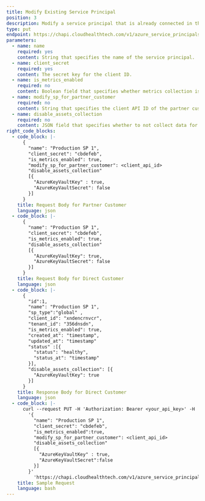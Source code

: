 ```yaml
---
title: Modify Existing Service Principal
position: 3
description: Modify a service principal that is already connected in the CloudHealth Platform. The `client_id`, `tenant_id` and `sp_type` parameters cannot be modified.
type: put
endpoint: https://chapi.cloudhealthtech.com/v1/azure_service_principals/:sp_id
parameters:
  - name: name
    required: yes
    content: String that specifies the name of the service principal.
  - name: client_secret
    required: yes
    content: The secret key for the client ID.
  - name: is_metrics_enabled
    required: no
    content: Boolean field that specifies whether metrics collection is enabled. Default value is `true`.
  - name: modify_sp_for_partner_customer
    required: no
    content: String that specifies the client API ID of the partner customer. Use this parameter only when modifying the service principal of a partner customer and partner in CloudHealth. For information on how to get this ID, see [How to Get Client API ID](#partner_how-to-get-client-api-id).
  - name: disable_assets_collection
    required: no
    content: JSON field that specifies whether to not collect data for specific assets. Enter `true` to disable asset collection for the specified asset. Default value for all assets is `false`.
right_code_blocks:
  - code_block: |-
      {
        "name": "Production SP 1",
        "client_secret": "cbdefeb",
        "is_metrics_enabled": true,
        "modify_sp_for_partner_customer": <client_api_id>
        "disable_assets_collection"             
        [{
          "AzureKeyVaultKey" : true,
          "AzureKeyVaultSecret": false
        }]
      }
    title: Request Body for Partner Customer
    language: json
  - code_block: |-
      {
        "name": "Production SP 1",
        "client_secret": "cbdefeb",
        "is_metrics_enabled": true,
        "disable_assets_collection"             
        [{
          "AzureKeyVaultKey": true,
          "AzureKeyVaultSecret": false
        }]
      }
    title: Request Body for Direct Customer
    language: json
  - code_block: |-
      {
        "id":1,
        "name": "Production SP 1",
        "sp_type":"global" ,
        "client_id": "xndencrnvcr",
        "tenant_id": "356dnsdn",
        "is_metrics_enabled": true,
        "created_at": "timestamp",
        "updated_at": "timestamp"
        "status" :[{                                           
          "status": "healthy",
          "status_at": "timestamp"
        }],
        "disable_assets_collection": [{              
          "AzureKeyVaultKey": true
        }]
      }
    title: Response Body for Direct Customer
    language: json
  - code_block: |-
      curl --request PUT -H 'Authorization: Bearer <your_api_key>' -H 'Content-Type: application/json' -d
        '{
          "name": "Production SP 1",
          "client_secret": "cbdefeb",
          "is_metrics_enabled":true,
          "modify_sp_for_partner_customer": <client_api_id>
          "disable_assets_collection"             
          [{
            "AzureKeyVaultKey" : true,
            "AzureKeyVaultSecret":false
          }]
        }'
          'https://chapi.cloudhealthtech.com/v1/azure_service_principals/<sp_id>'
    title: Sample Request
    language: bash
---
```

